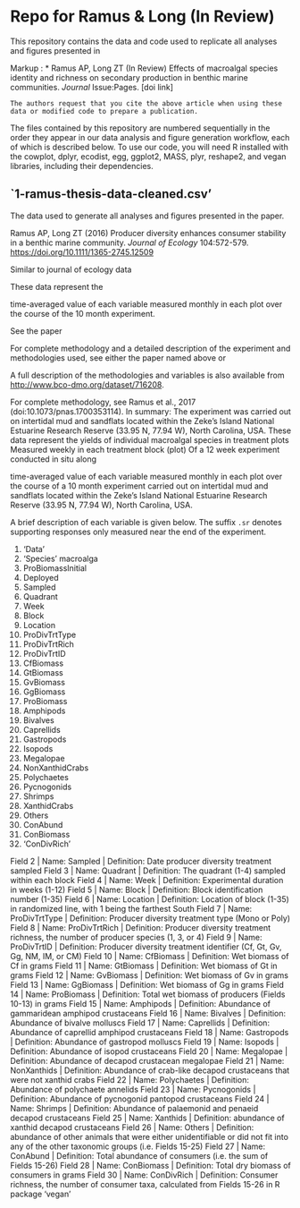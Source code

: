 # Repo for Ramus & Long (In Review)

This repository contains the data and code used to replicate all analyses and figures presented in

 Markup : * Ramus AP, Long ZT (In Review) Effects of macroalgal species identity and richness on secondary production in benthic marine communities. *Journal* Issue:Pages. [doi link]

`The authors request that you cite the above article when using these data or modified code to prepare a publication.`

The files contained by this repository are numbered sequentially in the order they appear in our data analysis and figure generation workflow, each of which is described below. To use our code, you will need R installed with the cowplot, dplyr, ecodist, egg, ggplot2, MASS, plyr, reshape2, and vegan libraries, including their dependencies.
## `1-ramus-thesis-data-cleaned.csv’

The data used to generate all analyses and figures presented in the paper. 

Ramus AP, Long ZT (2016) Producer diversity enhances consumer stability in a benthic marine community. *Journal of Ecology* 104:572-579. https://doi.org/10.1111/1365-2745.12509

Similar to journal of ecology data

These data represent the 

time-averaged value of each variable measured monthly in each plot over the course of the 10 month experiment. 

See the paper 

For complete methodology and a detailed description of the experiment and methodologies used, see either the paper named above or 

A full description of the methodologies and variables is also available from http://www.bco-dmo.org/dataset/716208. 

For complete methodology, see Ramus et al., 2017 (doi:10.1073/pnas.1700353114). In summary:
The experiment was carried out on intertidal mud and sandflats located within the Zeke’s Island National Estuarine Research Reserve (33.95 N, 77.94 W), North Carolina, USA.
These data represent the yields of individual macroalgal species in treatment plots 
Measured weekly in each treatment block (plot) 
Of a 12 week experiment conducted in situ along 


time-averaged value of each variable measured monthly in each plot over the course of a 10 month experiment carried out on intertidal mud and sandflats located within the Zeke’s Island National Estuarine Research Reserve (33.95 N, 77.94 W), North Carolina, USA.

A brief description of each variable is given below. The suffix `.sr` denotes supporting responses only measured near the end of the experiment. 


1.	‘Data’ 	
2.	‘Species’ macroalga	
3.	ProBiomassInitial
4.	Deployed 
5.	Sampled
6.	Quadrant 
7.	Week
8.	Block
9.	Location
10.	ProDivTrtType
11.	ProDivTrtRich
12.	ProDivTrtID
13.	CfBiomass
14.	GtBiomass
15.	GvBiomass
16.	GgBiomass
17.	ProBiomass
18.	Amphipods
19.	Bivalves
20.	Caprellids
21.	Gastropods
22.	Isopods
23.	Megalopae
24.	NonXanthidCrabs
25.	Polychaetes
26.	Pycnogonids
27.	Shrimps
28.	XanthidCrabs
29.	Others
30.	ConAbund
31.	ConBiomass
32.	‘ConDivRich’ 

Field 2 | Name: Sampled | Definition: Date producer diversity treatment sampled
Field 3 | Name: Quadrant | Definition: The quadrant (1-4) sampled within each block
Field 4 | Name: Week | Definition: Experimental duration in weeks (1-12)
Field 5 | Name: Block | Definition: Block identification number (1-35)
Field 6 | Name: Location | Definition: Location of block (1-35) in randomized line, with 1 being the farthest South
Field 7 | Name: ProDivTrtType | Definition: Producer diversity treatment type (Mono or Poly)
Field 8 | Name: ProDivTrtRich | Definition: Producer diversity treatment richness, the number of producer species (1, 3, or 4)
Field 9 | Name: ProDivTrtID | Definition: Producer diversity treatment identifier (Cf, Gt, Gv, Gg, NM, IM, or CM)
Field 10 | Name: CfBiomass | Definition: Wet biomass of Cf in grams
Field 11 | Name: GtBiomass | Definition: Wet biomass of Gt in grams
Field 12 | Name: GvBiomass | Definition: Wet biomass of Gv in grams
Field 13 | Name: GgBiomass | Definition: Wet biomass of Gg in grams
Field 14 | Name: ProBiomass | Definition: Total wet biomass of producers (Fields 10-13) in grams
Field 15 | Name: Amphipods | Definition: Abundance of gammaridean amphipod crustaceans
Field 16 | Name: Bivalves | Definition: Abundance of bivalve molluscs
Field 17 | Name: Caprellids | Definition: Abundance of caprellid amphipod crustaceans
Field 18 | Name: Gastropods | Definition: Abundance of gastropod molluscs
Field 19 | Name: Isopods | Definition: Abundance of isopod crustaceans
Field 20 | Name: Megalopae | Definition: Abundance of decapod crustacean megalopae
Field 21 | Name: NonXanthids | Definition: Abundance of crab-like decapod crustaceans that were not xanthid crabs
Field 22 | Name: Polychaetes | Definition: Abundance of polychaete annelids
Field 23 | Name: Pycnogonids | Definition: Abundance of pycnogonid pantopod crustaceans
Field 24 | Name: Shrimps | Definition: Abundance of palaemonid and penaeid decapod crustaceans
Field 25 | Name: Xanthids | Definition: abundance of xanthid decapod crustaceans
Field 26 | Name: Others | Definition: abundance of other animals that were either unidentifiable or did not fit into any of the other taxonomic groups (i.e. Fields 15-25)
Field 27 | Name: ConAbund | Definition: Total abundance of consumers (i.e. the sum of Fields 15-26)
Field 28 | Name: ConBiomass | Definition: Total dry biomass of consumers in grams
Field 30 | Name: ConDivRich | Definition: Consumer richness, the number of consumer taxa, calculated from Fields 15-26 in R package ‘vegan’



